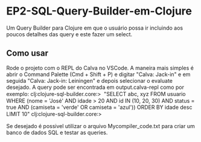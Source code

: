 # EP2-SQL-Query-Builder-em-Clojure
Um Query Builder para Clojure em que o usuário possa ir incluindo aos poucos detalhes das query e este fazer um select.

## Como usar
Rode o projeto com o REPL do Calva no VSCode.
A maneira mais simples é abrir o Command Palette (Cmd + Shift + P) e digitar "Calva: Jack-in" e em seguida "Calva: Jack-in: Leiningen" e depois selecionar o evaluate desejado.
A query pode ser encontrada em output.calva-repl como por exemplo:
clj꞉clojure-sql-builder.core꞉> 
"SELECT abc, xyz FROM usuario WHERE (nome = 'José' AND idade > 20 AND id IN (10, 20, 30) AND status = true AND (camiseta = 'verde' OR camiseta = 'azul')) ORDER BY idade desc LIMIT 10"
clj꞉clojure-sql-builder.core꞉> 

Se desejado é possivel utilizar o arquivo Mycompiler_code.txt para criar um banco de dados SQL e testar as queries.